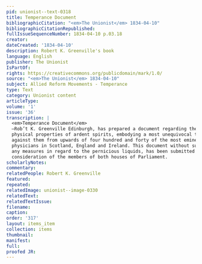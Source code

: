 ```yaml
---
pid: unionist--text-0318
title: Temperance Document
bibliographicCitation: "<em>The Unionist</em> 1834-04-10"
bibliographicCitationRepublished: 
fullIssueSequenceNumber: 1834-04-10 p.03.18
creator: 
dateCreated: '1834-04-10'
description: Robert K. Greenville's book
language: English
publisher: The Unionist
IsPartOf: 
rights: https://creativecommons.org/publicdomain/mark/1.0/
source: "<em>The Unionist</em> 1834-04-10"
subject: Allied Reform Movements - Temperance
type: Text
category: Unionist content
articleType: 
volume: '1'
issue: '36'
transcription: |
  <em>Temperance Document</em>
  —Rob’t K. Greenville Edinburgh, has prepared a document regarding the moral and
  physical properties of ardent spirits, embodying a most unequivocal testimony
  against them from upwards of four hundred and forty of the most eminent
  physicians in Scotland, England and Ireland. This document without suggesting
  any measures in regard to the pernicious liquids, has been submitted to the
  consideration of the members of both houses of Parliament.
scholarlyNotes: 
commentary: 
relatedPeople: Robert K. Greenville
featured: 
repeated: 
relatedImage: unionist--image-0330
relatedText: 
relatedTextIssue: 
filename: 
caption: 
order: '317'
layout: items_item
collection: items
thumbnail: 
manifest: 
full: 
proofed JR: 
---
```

